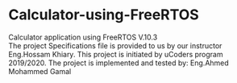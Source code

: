 # Calculator-using-FreeRTOS
Calculator application using FreeRTOS V.10.3\
The project Specifications file is provided to us by our instructor Eng.Hossam Khiary.
This project is initiated by uCoders program 2019/2020.
The project is implemented and tested by: Eng.Ahmed Mohammed Gamal
